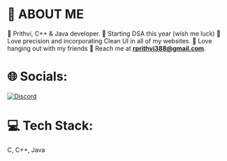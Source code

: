 # 💫 ABOUT ME

🤗 Prithvi, C++ & Java developer.
🎴 Starting DSA this year (wish me luck)
🎀 Love precision and incorporating Clean UI in all of my websites.
🎲 Love hanging out with my friends
🎈 Reach me at **rprithvi388@gmail.com**.


# 🌐 Socials:
[![Discord](https://img.shields.io/badge/Discord-%237289DA.svg?logo=discord&logoColor=white)](https://discord.com/channels/@me/928695371956383824) 
<!--[![LinkedIn](https://img.shields.io/badge/LinkedIn-%230077B5.svg?logo=linkedin&logoColor=white)](https://linkedin.com/in/www.linkedin.com/in/rida-batool-a42438297) 
[![Reddit](https://img.shields.io/badge/Reddit-%23FF4500.svg?logo=Reddit&logoColor=white)](https://reddit.com/user/https://www.reddit.com/user/Independent_Skin_665/) 
[![Stack Overflow](https://img.shields.io/badge/-Stackoverflow-FE7A16?logo=stack-overflow&logoColor=white)](https://stackoverflow.com/users/https://stackoverflow.com/users/15780750/ridzz) 
[![Codepen](https://img.shields.io/badge/Codepen-000000?style=for-the-badge&logo=codepen&logoColor=white)](https://codepen.io/https://codepen.io/ridabatool) 
-->

# 💻 Tech Stack:
C, C++, Java <!--JavaScript HTML5 Python CSS3 Firebase GithubPages Vercel MySQL Bootstrap Context-API Chart.js JavaFX Next JS React React Router Firebase Adobe Illustrator Canva Git GitHub Qt-->
